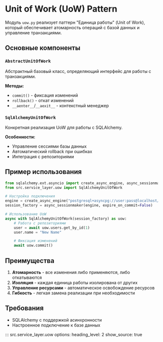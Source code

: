 # Unit of Work (UoW) Pattern

Модуль `uow.py` реализует паттерн "Единица работы" (Unit of Work), который обеспечивает атомарность операций с базой данных и управление транзакциями.

## Основные компоненты

### `AbstractUnitOfWork`
Абстрактный базовый класс, определяющий интерфейс для работы с транзакциями.

**Методы:**
- `commit()` - фиксация изменений
- `rollback()` - откат изменений
- `__aenter__`/`__aexit__` - контекстный менеджер

### `SqlAlchemyUnitOfWork`
Конкретная реализация UoW для работы с SQLAlchemy.

**Особенности:**
- Управление сессиями базы данных
- Автоматический rollback при ошибках
- Интеграция с репозиториями

## Пример использования

```python
from sqlalchemy.ext.asyncio import create_async_engine, async_sessionmaker
from src.service_layer.uow import SqlAlchemyUnitOfWork

# Настройка подключения
engine = create_async_engine("postgresql+asyncpg://user:pass@localhost/db")
session_factory = async_sessionmaker(engine, expire_on_commit=False)

# Использование UoW
async with SqlAlchemyUnitOfWork(session_factory) as uow:
    # Работа с репозиториями
    user = await uow.users.get_by_id(1)
    user.name = "New Name"

    # Фиксация изменений
    await uow.commit()
```

## Преимущества

1. **Атомарность** - все изменения либо применяются, либо откатываются
2. **Изоляция** - каждая единица работы изолирована от других
3. **Управление ресурсами** - автоматическое освобождение ресурсов
4. **Гибкость** - легкая замена реализации при необходимости

## Требования

- SQLAlchemy с поддержкой асинхронности
- Настроенное подключение к базе данных

::: src.service_layer.uow
    options:
      heading_level: 2
      show_source: true
